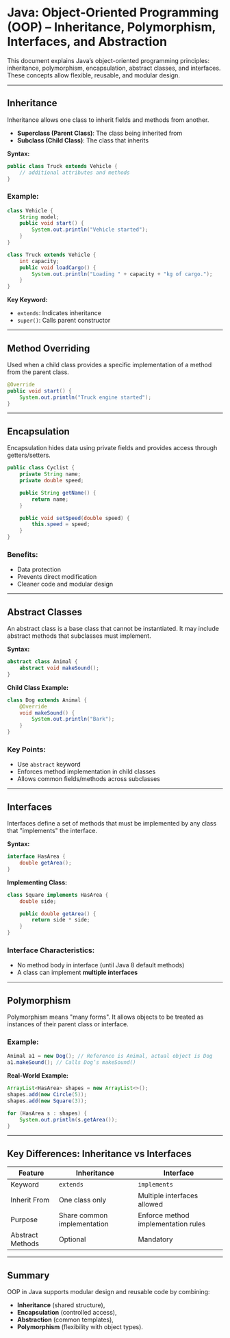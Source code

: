 # Java: Object-Oriented Programming (OOP) – Inheritance, Polymorphism, Interfaces, and Abstraction

This document explains Java’s object-oriented programming principles: inheritance, polymorphism, encapsulation, abstract classes, and interfaces. These concepts allow flexible, reusable, and modular design.

---

## Inheritance

Inheritance allows one class to inherit fields and methods from another.

- **Superclass (Parent Class)**: The class being inherited from
- **Subclass (Child Class)**: The class that inherits

**Syntax:**
```java
public class Truck extends Vehicle {
    // additional attributes and methods
}
```

### Example:
```java
class Vehicle {
    String model;
    public void start() {
        System.out.println("Vehicle started");
    }
}

class Truck extends Vehicle {
    int capacity;
    public void loadCargo() {
        System.out.println("Loading " + capacity + "kg of cargo.");
    }
}
```

**Key Keyword:**
- `extends`: Indicates inheritance
- `super()`: Calls parent constructor

---

## Method Overriding

Used when a child class provides a specific implementation of a method from the parent class.

```java
@Override
public void start() {
    System.out.println("Truck engine started");
}
```

---

## Encapsulation

Encapsulation hides data using private fields and provides access through getters/setters.

```java
public class Cyclist {
    private String name;
    private double speed;

    public String getName() {
        return name;
    }

    public void setSpeed(double speed) {
        this.speed = speed;
    }
}
```

### Benefits:
- Data protection
- Prevents direct modification
- Cleaner code and modular design

---

## Abstract Classes

An abstract class is a base class that cannot be instantiated. It may include abstract methods that subclasses must implement.

**Syntax:**
```java
abstract class Animal {
    abstract void makeSound();
}
```

**Child Class Example:**
```java
class Dog extends Animal {
    @Override
    void makeSound() {
        System.out.println("Bark");
    }
}
```

### Key Points:
- Use `abstract` keyword
- Enforces method implementation in child classes
- Allows common fields/methods across subclasses

---

## Interfaces

Interfaces define a set of methods that must be implemented by any class that "implements" the interface.

**Syntax:**
```java
interface HasArea {
    double getArea();
}
```

**Implementing Class:**
```java
class Square implements HasArea {
    double side;

    public double getArea() {
        return side * side;
    }
}
```

### Interface Characteristics:
- No method body in interface (until Java 8 default methods)
- A class can implement **multiple interfaces**

---

## Polymorphism

Polymorphism means "many forms". It allows objects to be treated as instances of their parent class or interface.

### Example:
```java
Animal a1 = new Dog(); // Reference is Animal, actual object is Dog
a1.makeSound(); // Calls Dog’s makeSound()
```

**Real-World Example:**
```java
ArrayList<HasArea> shapes = new ArrayList<>();
shapes.add(new Circle(5));
shapes.add(new Square(3));

for (HasArea s : shapes) {
    System.out.println(s.getArea());
}
```

---

## Key Differences: Inheritance vs Interfaces

| Feature            | Inheritance                 | Interface                           |
|--------------------|-----------------------------|-------------------------------------|
| Keyword            | `extends`                   | `implements`                        |
| Inherit From       | One class only              | Multiple interfaces allowed         |
| Purpose            | Share common implementation | Enforce method implementation rules |
| Abstract Methods   | Optional                    | Mandatory                           |

---

## Summary

OOP in Java supports modular design and reusable code by combining:
- **Inheritance** (shared structure),
- **Encapsulation** (controlled access),
- **Abstraction** (common templates),
- **Polymorphism** (flexibility with object types).


